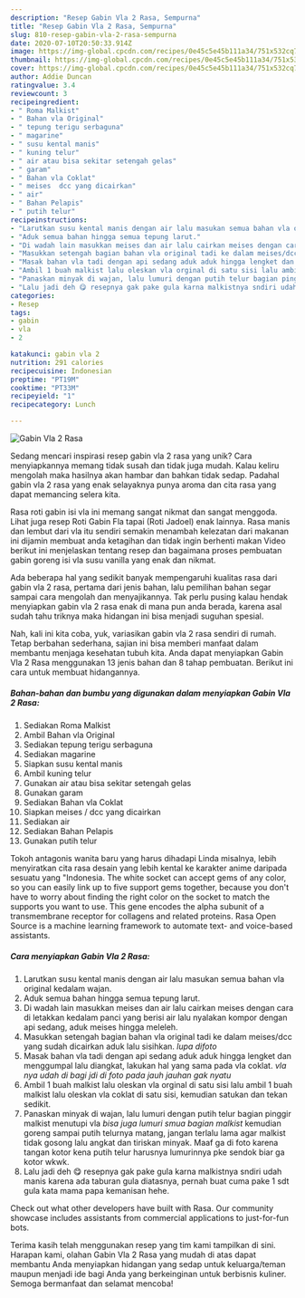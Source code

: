 ```yaml
---
description: "Resep Gabin Vla 2 Rasa, Sempurna"
title: "Resep Gabin Vla 2 Rasa, Sempurna"
slug: 810-resep-gabin-vla-2-rasa-sempurna
date: 2020-07-10T20:50:33.914Z
image: https://img-global.cpcdn.com/recipes/0e45c5e45b111a34/751x532cq70/gabin-vla-2-rasa-foto-resep-utama.jpg
thumbnail: https://img-global.cpcdn.com/recipes/0e45c5e45b111a34/751x532cq70/gabin-vla-2-rasa-foto-resep-utama.jpg
cover: https://img-global.cpcdn.com/recipes/0e45c5e45b111a34/751x532cq70/gabin-vla-2-rasa-foto-resep-utama.jpg
author: Addie Duncan
ratingvalue: 3.4
reviewcount: 3
recipeingredient:
- " Roma Malkist"
- " Bahan vla Original"
- " tepung terigu serbaguna"
- " magarine"
- " susu kental manis"
- " kuning telur"
- " air atau bisa sekitar setengah gelas"
- " garam"
- " Bahan vla Coklat"
- " meises  dcc yang dicairkan"
- " air"
- " Bahan Pelapis"
- " putih telur"
recipeinstructions:
- "Larutkan susu kental manis dengan air lalu masukan semua bahan vla original kedalam wajan."
- "Aduk semua bahan hingga semua tepung larut."
- "Di wadah lain masukkan meises dan air lalu cairkan meises dengan cara di letakkan kedalam panci yang berisi air lalu nyalakan kompor dengan api sedang, aduk meises hingga meleleh."
- "Masukkan setengah bagian bahan vla original tadi ke dalam meises/dcc yang sudah dicairkan aduk lalu sisihkan. *lupa difoto*"
- "Masak bahan vla tadi dengan api sedang aduk aduk hingga lengket dan menggumpal lalu diangkat, lakukan hal yang sama pada vla coklat. *vla nya udah di bagi jdi di foto pada jauh jauhan gak nyatu*"
- "Ambil 1 buah malkist lalu oleskan vla orginal di satu sisi lalu ambil 1 buah malkist lalu oleskan vla coklat di satu sisi, kemudian satukan dan tekan sedikit."
- "Panaskan minyak di wajan, lalu lumuri dengan putih telur bagian pinggir malkist menutupi vla *bisa juga lumuri smua bagian malkist* kemudian goreng sampai putih telurnya matang, jangan terlalu lama agar malkist tidak gosong lalu angkat dan tiriskan minyak. Maaf ga di foto karena tangan kotor kena putih telur harusnya lumurinnya pke sendok biar ga kotor wkwk."
- "Lalu jadi deh 😋 resepnya gak pake gula karna malkistnya sndiri udah manis karena ada taburan gula diatasnya, pernah buat cuma pake 1 sdt gula kata mama papa kemanisan hehe."
categories:
- Resep
tags:
- gabin
- vla
- 2

katakunci: gabin vla 2 
nutrition: 291 calories
recipecuisine: Indonesian
preptime: "PT19M"
cooktime: "PT33M"
recipeyield: "1"
recipecategory: Lunch

---
```



![Gabin Vla 2 Rasa](https://img-global.cpcdn.com/recipes/0e45c5e45b111a34/751x532cq70/gabin-vla-2-rasa-foto-resep-utama.jpg)

Sedang mencari inspirasi resep gabin vla 2 rasa yang unik? Cara menyiapkannya memang tidak susah dan tidak juga mudah. Kalau keliru mengolah maka hasilnya akan hambar dan bahkan tidak sedap. Padahal gabin vla 2 rasa yang enak selayaknya punya aroma dan cita rasa yang dapat memancing selera kita.

Rasa roti gabin isi vla ini memang sangat nikmat dan sangat menggoda. Lihat juga resep Roti Gabin Fla tapai (Roti Jadoel) enak lainnya. Rasa manis dan lembut dari vla itu sendiri semakin menambah kelezatan dari makanan ini dijamin membuat anda ketagihan dan tidak ingin berhenti makan Video berikut ini menjelaskan tentang resep dan bagaimana proses pembuatan gabin goreng isi vla susu vanilla yang enak dan nikmat.

Ada beberapa hal yang sedikit banyak mempengaruhi kualitas rasa dari gabin vla 2 rasa, pertama dari jenis bahan, lalu pemilihan bahan segar sampai cara mengolah dan menyajikannya. Tak perlu pusing kalau hendak menyiapkan gabin vla 2 rasa enak di mana pun anda berada, karena asal sudah tahu triknya maka hidangan ini bisa menjadi suguhan spesial.


Nah, kali ini kita coba, yuk, variasikan gabin vla 2 rasa sendiri di rumah. Tetap berbahan sederhana, sajian ini bisa memberi manfaat dalam membantu menjaga kesehatan tubuh kita. Anda dapat menyiapkan Gabin Vla 2 Rasa menggunakan 13 jenis bahan dan 8 tahap pembuatan. Berikut ini cara untuk membuat hidangannya.

<!--inarticleads1-->

##### Bahan-bahan dan bumbu yang digunakan dalam menyiapkan Gabin Vla 2 Rasa:

1. Sediakan  Roma Malkist
1. Ambil  Bahan vla Original
1. Sediakan  tepung terigu serbaguna
1. Sediakan  magarine
1. Siapkan  susu kental manis
1. Ambil  kuning telur
1. Gunakan  air atau bisa sekitar setengah gelas
1. Gunakan  garam
1. Sediakan  Bahan vla Coklat
1. Siapkan  meises / dcc yang dicairkan
1. Sediakan  air
1. Sediakan  Bahan Pelapis
1. Gunakan  putih telur


Tokoh antagonis wanita baru yang harus dihadapi Linda misalnya, lebih menyiratkan cita rasa desain yang lebih kental ke karakter anime daripada sesuatu yang &#34;Indonesia. The white socket can accept gems of any color, so you can easily link up to five support gems together, because you don&#39;t have to worry about finding the right color on the socket to match the supports you want to use. This gene encodes the alpha subunit of a transmembrane receptor for collagens and related proteins. Rasa Open Source is a machine learning framework to automate text- and voice-based assistants. 

<!--inarticleads2-->

##### Cara menyiapkan Gabin Vla 2 Rasa:

1. Larutkan susu kental manis dengan air lalu masukan semua bahan vla original kedalam wajan.
1. Aduk semua bahan hingga semua tepung larut.
1. Di wadah lain masukkan meises dan air lalu cairkan meises dengan cara di letakkan kedalam panci yang berisi air lalu nyalakan kompor dengan api sedang, aduk meises hingga meleleh.
1. Masukkan setengah bagian bahan vla original tadi ke dalam meises/dcc yang sudah dicairkan aduk lalu sisihkan. *lupa difoto*
1. Masak bahan vla tadi dengan api sedang aduk aduk hingga lengket dan menggumpal lalu diangkat, lakukan hal yang sama pada vla coklat. *vla nya udah di bagi jdi di foto pada jauh jauhan gak nyatu*
1. Ambil 1 buah malkist lalu oleskan vla orginal di satu sisi lalu ambil 1 buah malkist lalu oleskan vla coklat di satu sisi, kemudian satukan dan tekan sedikit.
1. Panaskan minyak di wajan, lalu lumuri dengan putih telur bagian pinggir malkist menutupi vla *bisa juga lumuri smua bagian malkist* kemudian goreng sampai putih telurnya matang, jangan terlalu lama agar malkist tidak gosong lalu angkat dan tiriskan minyak. Maaf ga di foto karena tangan kotor kena putih telur harusnya lumurinnya pke sendok biar ga kotor wkwk.
1. Lalu jadi deh 😋 resepnya gak pake gula karna malkistnya sndiri udah manis karena ada taburan gula diatasnya, pernah buat cuma pake 1 sdt gula kata mama papa kemanisan hehe.


Check out what other developers have built with Rasa. Our community showcase includes assistants from commercial applications to just-for-fun bots. 

Terima kasih telah menggunakan resep yang tim kami tampilkan di sini. Harapan kami, olahan Gabin Vla 2 Rasa yang mudah di atas dapat membantu Anda menyiapkan hidangan yang sedap untuk keluarga/teman maupun menjadi ide bagi Anda yang berkeinginan untuk berbisnis kuliner. Semoga bermanfaat dan selamat mencoba!
